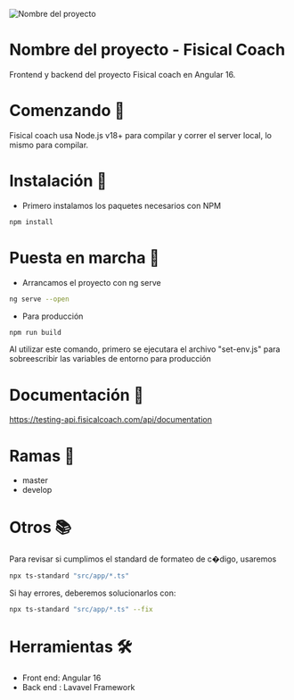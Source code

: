 ![Nombre del proyecto](https://www.appyweb.es/wp-content/uploads/2022/02/Grupo-135@2x.png)

# Nombre del proyecto - Fisical Coach

Frontend y backend del proyecto Fisical coach en Angular 16.

# Comenzando 🚀

Fisical coach usa Node.js v18+ para compilar y correr el server local, lo mismo para compilar.

# Instalación 🔧

- Primero instalamos los paquetes necesarios con NPM

```bash
npm install
```

# Puesta en marcha 🔩

- Arrancamos el proyecto con ng serve

```bash
ng serve --open
```

- Para producción

```bash
npm run build
```

Al utilizar este comando, primero se ejecutara el archivo "set-env.js" para sobreescribir las variables de entorno para producción

# Documentación 📖

https://testing-api.fisicalcoach.com/api/documentation

# Ramas 🧬

- master
- develop

# Otros 📚

Para revisar si cumplimos el standard de formateo de c�digo, usaremos

```bash
npx ts-standard "src/app/*.ts"
```

Si hay errores, deberemos solucionarlos con:

```bash
npx ts-standard "src/app/*.ts" --fix
```

# Herramientas 🛠️

- Front end: Angular 16
- Back end : Lavavel Framework

<!-- # Startup

- Primero instalamos los paquetes necesarios con NPM

```bash
npm install
```

- Arrancamos el proyecto con ng serve

```bash
ng serve --open
``` -->
<!--
# Code Quality -->
